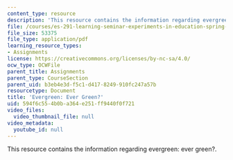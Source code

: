 ```yaml
---
content_type: resource
description: 'This resource contains the information regarding evergreen: ever green?.'
file: /courses/es-291-learning-seminar-experiments-in-education-spring-2003/594f6c554b0ba364e251ff9440f0f721_MITES_291S03_10.pdf
file_size: 53375
file_type: application/pdf
learning_resource_types:
- Assignments
license: https://creativecommons.org/licenses/by-nc-sa/4.0/
ocw_type: OCWFile
parent_title: Assignments
parent_type: CourseSection
parent_uid: b3eb4e3d-f5c1-d417-8249-910fc247a57b
resourcetype: Document
title: 'Evergreen: Ever Green?'
uid: 594f6c55-4b0b-a364-e251-ff9440f0f721
video_files:
  video_thumbnail_file: null
video_metadata:
  youtube_id: null
---
```

This resource contains the information regarding evergreen: ever green?.